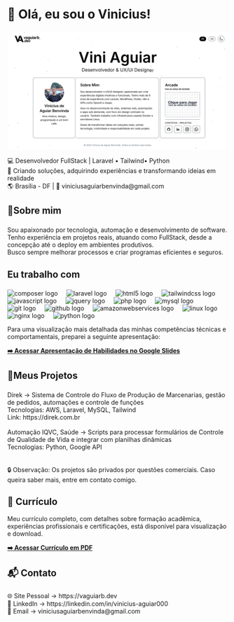 <h1 align="left">👋 Olá, eu sou o Vinicius!</h1>

###
<a href="https://vaguiarb.dev" target="_blank">
  <img src="./preview_site.png" alt="Preview do site vaguiarb.dev">
</a>

<p align="left">💻 Desenvolvedor FullStack | Laravel • Tailwind• Python<br>  🚀 Criando soluções, adquirindo experiências e transformando ideias em realidade<br>  🌎 Brasília - DF | 📧 viniciusaguiarbenvinda@gmail.com</p>

###

<h2 align="left">🚀Sobre mim</h2>

###

<p align="left">Sou apaixonado por tecnologia, automação e desenvolvimento de software.  <br>Tenho experiência em projetos reais, atuando como FullStack, desde a concepção até o deploy em ambientes produtivos.  <br>Busco sempre melhorar processos e criar programas eficientes e seguros.</p>

###

<h2 align="left">Eu trabalho com</h2>

###

<div align="left">
  <img src="https://cdn.jsdelivr.net/gh/devicons/devicon/icons/composer/composer-original.svg" height="40" alt="composer logo"  />
  <img width="12" />
  <img src="https://cdn.jsdelivr.net/gh/devicons/devicon/icons/laravel/laravel-original.svg" height="40" alt="laravel logo"  />
  <img width="12" />
  <img src="https://cdn.jsdelivr.net/gh/devicons/devicon/icons/html5/html5-original.svg" height="40" alt="html5 logo"  />
  <img width="12" />
  <img src="https://cdn.jsdelivr.net/gh/devicons/devicon/icons/tailwindcss/tailwindcss-original-wordmark.svg" height="40" alt="tailwindcss logo"  />
  <img width="12" />
  <img src="https://cdn.jsdelivr.net/gh/devicons/devicon/icons/javascript/javascript-original.svg" height="40" alt="javascript logo"  />
  <img width="12" />
  <img src="https://cdn.jsdelivr.net/gh/devicons/devicon/icons/jquery/jquery-original.svg" height="40" alt="jquery logo"  />
  <img width="12" />
  <img src="https://cdn.jsdelivr.net/gh/devicons/devicon/icons/php/php-original.svg" height="40" alt="php logo"  />
  <img width="12" />
  <img src="https://cdn.jsdelivr.net/gh/devicons/devicon/icons/mysql/mysql-original.svg" height="40" alt="mysql logo"  />
  <img width="12" />
  <img src="https://cdn.jsdelivr.net/gh/devicons/devicon/icons/git/git-original.svg" height="40" alt="git logo"  />
  <img width="12" />
  <img src="https://cdn.jsdelivr.net/gh/devicons/devicon/icons/github/github-original.svg" height="40" alt="github logo"  />
  <img width="12" />
  <img src="https://cdn.jsdelivr.net/gh/devicons/devicon/icons/amazonwebservices/amazonwebservices-line-wordmark.svg" height="40" alt="amazonwebservices logo"  />
  <img width="12" />
  <img src="https://cdn.jsdelivr.net/gh/devicons/devicon/icons/linux/linux-original.svg" height="40" alt="linux logo"  />
  <img width="12" />
  <img src="https://cdn.jsdelivr.net/gh/devicons/devicon/icons/nginx/nginx-original.svg" height="40" alt="nginx logo"  />
  <img width="12" />
  <img src="https://cdn.jsdelivr.net/gh/devicons/devicon/icons/python/python-original.svg" height="40" alt="python logo"  />
</div>

Para uma visualização mais detalhada das minhas competências técnicas e comportamentais, preparei a seguinte apresentação:

**[➡️ Acessar Apresentação de Habilidades no Google Slides](https://docs.google.com/presentation/d/1V80374CVTPotrLjCkGWz4E7LAwPr5pXL8tnc_HG6hJ0/edit?usp=sharing)**

###

<h2 align="left">📜Meus Projetos</h2>

###

<p align="left">Direk → Sistema de Controle do Fluxo de Produção de Marcenarias, gestão de pedidos, automações e controle de funções<br>Tecnologias:  AWS, Laravel, MySQL, Tailwind<br>Link: https://direk.com.br<br><br>Automação IQVC, Saúde → Scripts para processar formulários de Controle de Qualidade de Vida e integrar com planilhas dinâmicas<br>Tecnologias: Python, Google API<br><br><br>🔒 Observação: Os projetos são privados por questões comerciais. Caso queira saber mais, entre em contato comigo.</p>

### 

<h2 align="left">📄 Currículo</h2>

Meu currículo completo, com detalhes sobre formação acadêmica, experiências profissionais e certificações, está disponível para visualização e download.

**[➡️ Acessar Currículo em PDF](https://vaguiarb.dev/assets/curriculo.pdf)**

###

<h2 align="left">📬 Contato</h2>

###

<p align="left">🌐 Site Pessoal → https://vaguiarb.dev<br>💼 LinkedIn → https://linkedin.com/in/vinicius-aguiar000<br>📧 Email → viniciusaguiarbenvinda@gmail.com</p>

###
